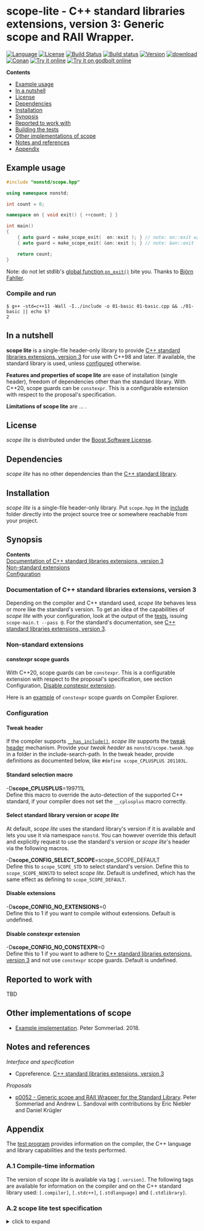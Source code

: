 # scope-lite - C++ standard libraries extensions, version 3: Generic scope and RAII Wrapper.

[![Language](https://img.shields.io/badge/C%2B%2B-98/11/14/17/20-blue.svg)](https://en.wikipedia.org/wiki/C%2B%2B#Standardization) [![License](https://img.shields.io/badge/license-BSL-blue.svg)](https://opensource.org/licenses/BSL-1.0) [![Build Status](https://github.com/martinmoene/scope-lite/actions/workflows/ci.yml/badge.svg)](https://github.com/martinmoene/scope-lite/actions/workflows/ci.yml) [![Build status](https://ci.appveyor.com/api/projects/status/gpmw4gt271itoy2n?svg=true)](https://ci.appveyor.com/project/martinmoene/scope-lite) [![Version](https://badge.fury.io/gh/martinmoene%2Fscope-lite.svg)](https://github.com/martinmoene/scope-lite/releases) [![download](https://img.shields.io/badge/latest-download-blue.svg)](https://raw.githubusercontent.com/martinmoene/scope-lite/master/include/nonstd/scope.hpp) [![Conan](https://img.shields.io/badge/on-conan-blue.svg)](https://conan.io/center/scope-lite) [![Try it online](https://img.shields.io/badge/on-wandbox-blue.svg)](https://wandbox.org/permlink/exGAvIm9c9ygRTg0) [![Try it on godbolt online](https://img.shields.io/badge/on-godbolt-blue.svg)](https://godbolt.org/z/3RGyhz)

**Contents**  

- [Example usage](#example-usage)
- [In a nutshell](#in-a-nutshell)
- [License](#license)
- [Dependencies](#dependencies)
- [Installation](#installation)
- [Synopsis](#synopsis)
- [Reported to work with](#reported-to-work-with)
- [Building the tests](#building-the-tests)
- [Other implementations of scope](#other-implementations-of-scope)
- [Notes and references](#notes-and-references)
- [Appendix](#appendix)

## Example usage

```Cpp
#include "nonstd/scope.hpp"

using namespace nonstd;

int count = 0;

namespace on { void exit() { ++count; } }

int main()
{
    { auto guard = make_scope_exit(  on::exit ); } // note: on::exit w/o &
    { auto guard = make_scope_exit( &on::exit ); } // note: &on::exit

    return count;
}
```

Note: do not let stdlib's [global function `on_exit()`](https://man7.org/linux/man-pages/man3/on_exit.3.html) bite you. Thanks to [Björn Fahller](https://github.com/rollbear).

### Compile and run

```Text
$ g++ -std=c++11 -Wall -I../include -o 01-basic 01-basic.cpp && ./01-basic || echo $?
2
```

## In a nutshell

**scope lite** is a single-file header-only library to provide [C++ standard libraries extensions, version 3](https://en.cppreference.com/w/cpp/experimental/lib_extensions_3) for use with C++98 and later. If available, the standard library is used, unless [configured](#configuration) otherwise.

**Features and properties of scope lite** are ease of installation (single header), freedom of dependencies other than the standard library. With C++20, scope guards can be `constexpr`. This is a configurable extension with respect to the proposal's specification.

**Limitations of scope lite** are ... .

## License

*scope lite* is distributed under the [Boost Software License](https://github.com/martinmoene/scope-lite/blob/master/LICENSE.txt).

## Dependencies

*scope lite* has no other dependencies than the [C++ standard library](http://en.cppreference.com/w/cpp/header).

## Installation

*scope lite* is a single-file header-only library. Put `scope.hpp` in the [include](include) folder directly into the project source tree or somewhere reachable from your project.

## Synopsis

**Contents**  
[Documentation of C++ standard libraries extensions, version 3](#documentation-of-c-standard-libraries-extensions-version-3)  
[Non-standard extensions](#non-standard-extensions)  
[Configuration](#configuration)  

### Documentation of C++ standard libraries extensions, version 3

Depending on the compiler and C++ standard used, *scope lite* behaves less or more like the standard's version. To get an idea of the capabilities of *scope lite* with your configuration, look at the output of the [tests](test/scope.t.cpp), issuing `scope-main.t --pass @`. For the standard's documentation, see [C++ standard libraries extensions, version 3](https://en.cppreference.com/w/cpp/experimental/lib_extensions_3).  

### Non-standard extensions

#### constexpr scope guards

With C++20, scope guards can be `constexpr`. This is a configurable extension with respect to the proposal's specification, see section Configuration, [Disable constexpr extension](#disable-constexpr-extension).

Here is an [example](https://godbolt.org/z/63GWaaG3h) of `constexpr` scope guards on Compiler Explorer.

### Configuration

#### Tweak header

If the compiler supports [`__has_include()`](https://en.cppreference.com/w/cpp/preprocessor/include), *scope lite* supports the [tweak header](https://vector-of-bool.github.io/2020/10/04/lib-configuration.html) mechanism. Provide your *tweak header* as `nonstd/scope.tweak.hpp` in a folder in the include-search-path. In the tweak header, provide definitions as documented below, like `#define scope_CPLUSPLUS 201103L`.

#### Standard selection macro

\-D<b>scope\_CPLUSPLUS</b>=199711L  
Define this macro to override the auto-detection of the supported C++ standard, if your compiler does not set the `__cplusplus` macro correctly.

#### Select standard library version or *scope lite*

At default, *scope lite* uses the standard library's version if it is available and lets you use it via namespace `nonstd`. You can however override this default and explicitly request to use the standard's version or *scope lite*'s header via the following macros.

-D<b>scope\_CONFIG\_SELECT\_SCOPE</b>=scope_SCOPE_DEFAULT  
Define this to `scope_SCOPE_STD` to select standard's version. Define this to `scope_SCOPE_NONSTD` to select *scope lite*. Default is undefined, which has the same effect as defining to `scope_SCOPE_DEFAULT`.

#### Disable extensions

-D<b>scope\_CONFIG\_NO\_EXTENSIONS</b>=0  
Define this to 1 if you want to compile without extensions. Default is undefined.

#### Disable constexpr extension

-D<b>scope\_CONFIG\_NO\_CONSTEXPR</b>=0  
Define this to 1 if you want to adhere to [C++ standard libraries extensions, version 3](https://en.cppreference.com/w/cpp/experimental/lib_extensions_3) and not use `constexpr` scope guards. Default is undefined.

## Reported to work with

TBD

<!-- ## Building the tests

TBD
-->

## Other implementations of scope

- [Example implementation](https://github.com/PeterSommerlad/SC22WG21_Papers/tree/master/workspace/P0052_scope_exit/src). Peter Sommerlad. 2018.

## Notes and references

*Interface and specification*

- Cppreference. [C++ standard libraries extensions, version 3](https://en.cppreference.com/w/cpp/experimental/lib_extensions_3)

*Proposals*

- [p0052 - Generic scope and RAII Wrapper for the Standard Library](http://wg21.link/p0052). Peter Sommerlad and Andrew L. Sandoval with contributions by Eric Niebler and Daniel Krügler

## Appendix

The [test program](test/scope.t.cpp) provides information on the compiler, the C++ language and library capabilities and the tests performed.

### A.1 Compile-time information

The version of *scope lite* is available via tag `[.version]`. The following tags are available for information on the compiler and on the C++ standard library used: `[.compiler]`, `[.stdc++]`, `[.stdlanguage]` and `[.stdlibrary]`.

### A.2 scope lite test specification

<details>
<summary>click to expand</summary>
<p>

```Text
scope_exit: exit function is called at end of scope
scope_exit: exit function is called at end of scope (lambda)
scope_exit: exit function is called at end of scope (constexpr) [extension]
scope_exit: exit function is called when an exception occurs
scope_exit: exit function is not called at end of scope when released
scope_fail: exit function is called when an exception occurs
scope_fail: exit function is called when an exception occurs (lambda)
scope_fail: exit function is not called when no exception occurs
scope_fail: exit function is not called when no exception occurs (constexpr) [extension]
scope_fail: exit function is not called when released
scope_success: exit function is called when no exception occurs
scope_success: exit function is called when no exception occurs (lambda)
scope_success: exit function is called when no exception occurs (constexpr) [extension]
scope_success: exit function is not called when an exception occurs
scope_success: exit function is not called when released
scope_success: exit function can throw (lambda)
unique_resource: a successfully acquired resource is deleted
unique_resource: an unsuccessfully acquired resource is not deleted
unique_resource: move construction moves the managed resource and the deleter from the give one's [move-construction]
unique_resource: assignment replaces the managed resource and the deleter with the give one's [move-assignment]
unique_resource: reset() executes deleter
unique_resource: reset(resource) deletes original resource and replaces it with the given one
unique_resource: release() releases the ownership and prevents execution of deleter
unique_resource: get() provides the underlying resource handle
unique_resource: get_deleter() provides the deleter used for disposing of the managed resource
unique_resource: op*() provides the pointee if the resource handle is a pointer
unique_resource: op->() provides the pointee if the resource handle is a pointer 
unique_resource: [move-construction][resource-copy-ctor-throws]
unique_resource: [move-construction][deleter-copy-ctor-throws]
tweak header: reads tweak header if supported [tweak]
```

</p>
</details>
